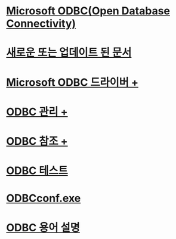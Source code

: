 # [Microsoft ODBC(Open Database Connectivity)](microsoft-open-database-connectivity-odbc.md)
# [새로운 또는 업데이트 된 문서](new-updated-odbc.md)

# [Microsoft ODBC 드라이버 +](../odbc/microsoft/microsoft-supplied-odbc-drivers.md)
# [ODBC 관리 +](../odbc/admin/odbc-data-source-administrator.md)
# [ODBC 참조 +](../odbc/reference/introduction-to-odbc.md)

# [ODBC 테스트](odbc-test.md)
# [ODBCconf.exe](odbcconf-exe.md)
# [ODBC 용어 설명](odbc-glossary.md)
